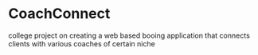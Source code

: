 # CoachConnect
college project on creating a web based booing application that connects clients with various coaches of certain niche
